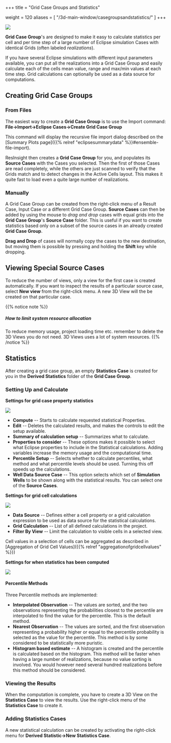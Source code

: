 +++
title = "Grid Case Groups and Statistics"

weight = 120
aliases = [
    "/3d-main-window/casegroupsandstatistics/"
]
+++

![](/images/3d-main-window/GridCaseGroupTree.png)

**Grid Case Group**'s are designed to make it easy to calculate statistics per cell and per time step of a large number of Eclipse simulation Cases with identical Grids (often labeled *realizations*).
 
If you have several Eclipse simulations with different input parameters available, you can put all the realizations into a Grid Case Group and easily calculate each of the cells mean value, range and max/min values at each time step. Grid calculations can optionally be used as a data source for computations.

## Creating Grid Case Groups

### From Files
The easiest way to create a **Grid Case Group** is to use the Import command:
**File->Import->Eclipse Cases->Create Grid Case Group**

This command will display the recursive file import dialog described on the [Summary Plots page]({{% relref "eclipsesummarydata" %}}#ensemble-file-import).

ResInsight then creates a **Grid Case Group** for you, and populates its **Source Cases** with the Cases you selected. Then the first of those Cases are read completely, while the others are just scanned to verify that the Grids match and to detect changes in the Active Cells layout. This makes it quite fast to load even a quite large number of realizations.

### Manually
A Grid Case Group can be created from the right-click menu of a Result Case, Input Case or a different Grid Case Group. **Source Cases** can then be added by using the mouse to *drag and drop* cases with equal grids into the **Grid Case Group**'s **Source Case** folder.
This is useful if you want to create statistics based only on a subset of the source cases in an already created **Grid Case Group**.

**Drag and Drop** of cases will normally copy the cases to the new destination, but moving them is possible by pressing and holding the **Shift** key while dropping.

## Viewing Special Source Cases
To reduce the number of views, only a view for the first case is created automatically. If you want to inspect the results of a particular source case, select **New view** from the right-click menu. A new 3D View will the be created on that particular case.

{{% notice note %}}
<h5>How to limit system resource allocation</h5>
To reduce memory usage, project loading time etc. remember to delete the 3D Views you do not need. 3D Views uses a lot of system resources. 
{{% /notice %}}

## Statistics
After creating a grid case group, an empty **Statistics Case** is created for you in the **Derived Statistics** folder of the **Grid Case Group**. 

### Setting Up and Calculate

**Settings for grid case property statistics**

![](/images/calculated-data/StatisticsCaseProperties.png  )  

- **Compute** --  Starts to calculate requested statistical Properties.
- **Edit** -- Deletes the calculated results, and makes the controls to edit the setup available.
- **Summary of calculation setup** -- Summarizes what to calculate.
- **Properties to consider** -- These options makes it possible to select what Eclipse properties to include in the Statistical calculations. Adding variables increase the memory usage and the computational time.
- **Percentile Setup** -- Selects whether to calculate percentiles, what method and what percentile levels should be used. Turning this off speeds up the calculations.
- **Well Data Source Case** -- This option selects which set of **Simulation Wells** to be shown along with the statistical results. You can select one of the **Source Cases**.


**Settings for grid cell calculations**

![](/images/calculated-data/StatisticsCaseGridCalculation.png  )  

- **Data Source** --  Defines either a cell property or a grid calculation expression to be used as data source for the statistical calculations.
- **Grid Calculation** -- List of all defined calculations in the project.
- **Filter By View** -- Limit the calculation to visible cells in a selected view.

Cell values in a selection of cells can be aggregated as described in [Aggregation of Grid Cell Values]({{% relref "aggregationofgridcellvalues" %}})

**Settings for when statistics has been computed**

![](/images/calculated-data/StatisticsCaseGridAfterComputations.png )

 
#### Percentile Methods

Three Percentile methods are implemented:

- **Interpolated Observation** --
The values are sorted, and the two observations representing the probabilities closest to the percentile are interpolated to find the value for the percentile. This is the default method.
- **Nearest Observation** --
The values are sorted, and the first observation representing a probability higher or equal to the percentile probability is selected as the value for the percentile. This method is by some considered to be statistically more puristic.
- **Histogram based estimate** --
A histogram is created and the percentile is calculated based on the histogram. This method will be faster when having a large number of realizations, because no value sorting is involved. You would however need several hundred realizations before this method should be considered.


### Viewing the Results
When the computation is complete, you have to create a 3D View on the **Statistics Case** to view the results. Use the right-click menu of the **Statistics Case** to create it.

### Adding Statistics Cases
A new statistical calculation can be created by activating the right-click menu for **Derived Statistic->New Statistics Case**.
